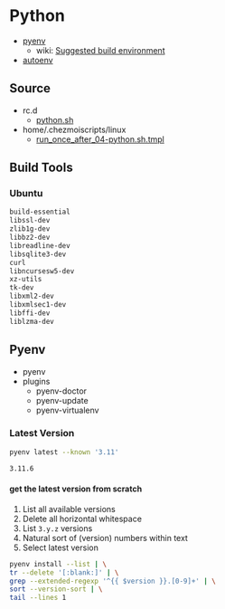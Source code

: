 # Python

- [pyenv](https://github.com/pyenv/pyenv)
  - wiki: [Suggested build environment](https://github.com/pyenv/pyenv/wiki#suggested-build-environment)
- [autoenv](https://github.com/hyperupcall/autoenv)

## Source

- rc.d
  - [python.sh](../rc.d/python.sh)
- home/.chezmoiscripts/linux
  - [run_once_after_04-python.sh.tmpl](../home/.chezmoiscripts/linux/run_once_after_04-python.sh.tmpl)

## Build Tools

### Ubuntu

```bash
build-essential
libssl-dev
zlib1g-dev
libbz2-dev
libreadline-dev
libsqlite3-dev
curl
libncursesw5-dev
xz-utils
tk-dev
libxml2-dev
libxmlsec1-dev
libffi-dev
liblzma-dev
```

## Pyenv

- pyenv
- plugins
  - pyenv-doctor
  - pyenv-update
  - pyenv-virtualenv

### Latest Version

```bash
pyenv latest --known '3.11'

3.11.6
```

#### get the latest version from scratch

1. List all available versions
1. Delete all horizontal whitespace
1. List `3.y.z` versions
1. Natural sort of (version) numbers within text
1. Select latest version

```bash
pyenv install --list | \
tr --delete '[:blank:]' | \
grep --extended-regexp '^{{ $version }}.[0-9]+' | \
sort --version-sort | \
tail --lines 1
```

